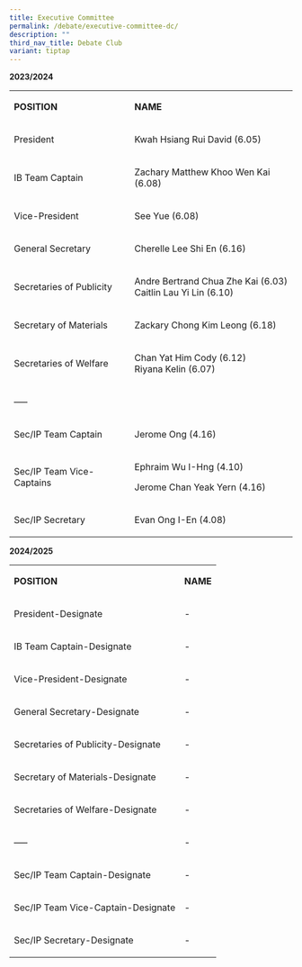 ```yaml
---
title: Executive Committee
permalink: /debate/executive-committee-dc/
description: ""
third_nav_title: Debate Club
variant: tiptap
---
```

<p><strong>2023/2024</strong></p>
<table>
<tbody>
<tr>
<td>
<p><strong>POSITION</strong></p>
</td>
<td>
<p><strong>NAME</strong></p>
</td>
</tr>
<tr>
<td>
<p>President</p>
</td>
<td>
<p>Kwah Hsiang Rui David (6.05)</p>
</td>
</tr>
<tr>
<td>
<p>IB Team Captain</p>
</td>
<td>
<p>Zachary Matthew Khoo Wen Kai (6.08)</p>
</td>
</tr>
<tr>
<td>
<p>Vice-President</p>
</td>
<td>
<p>See Yue (6.08)</p>
</td>
</tr>
<tr>
<td>
<p>General Secretary</p>
</td>
<td>
<p>Cherelle Lee Shi En (6.16)</p>
</td>
</tr>
<tr>
<td>
<p>Secretaries of Publicity</p>
</td>
<td>
<p>Andre Bertrand Chua Zhe Kai (6.03)<br> Caitlin Lau Yi Lin (6.10)</p>
</td>
</tr>
<tr>
<td>
<p>Secretary of Materials</p>
</td>
<td>
<p>Zackary Chong Kim Leong (6.18)</p>
</td>
</tr>
<tr>
<td>
<p>Secretaries of Welfare</p>
</td>
<td>
<p>Chan Yat Him Cody (6.12)<br> Riyana Kelin (6.07)</p>
</td>
</tr>
<tr>
<td>
<p>—–</p>
</td>
</tr>
<tr>
<td>
<p>Sec/IP Team Captain</p>
</td>
<td>
<p>Jerome Ong (4.16)</p>
</td>
</tr>
<tr>
<td>
<p>Sec/IP Team Vice-Captains</p>
</td>
<td>
<p>Ephraim Wu I-Hng (4.10)</p>
<p>Jerome Chan Yeak Yern (4.16)</p>
</td>
</tr>
<tr>
<td>
<p>Sec/IP Secretary</p>
</td>
<td>
<p>Evan Ong I-En (4.08)</p>
</td>
</tr>
</tbody>
</table>
<p><strong>2024/2025</strong></p>
<table>
<tbody>
<tr>
<td>
<p><strong>POSITION</strong></p>
</td>
<td>
<p><strong>NAME</strong></p>
</td>
</tr>
<tr>
<td>
<p>President-Designate</p>
</td>
<td>
<p>-</p>
</td>
</tr>
<tr>
<td>
<p>IB Team Captain-Designate</p>
</td>
<td>
<p>-</p>
</td>
</tr>
<tr>
<td>
<p>Vice-President-Designate</p>
</td>
<td>
<p>-</p>
</td>
</tr>
<tr>
<td>
<p>General Secretary-Designate</p>
</td>
<td>
<p>-</p>
</td>
</tr>
<tr>
<td>
<p>Secretaries of Publicity-Designate</p>
</td>
<td>
<p>-</p>
</td>
</tr>
<tr>
<td>
<p>Secretary of Materials-Designate</p>
</td>
<td>
<p>-</p>
</td>
</tr>
<tr>
<td>
<p>Secretaries of Welfare-Designate</p>
</td>
<td>
<p>-</p>
</td>
</tr>
<tr>
<td>
<p>—–</p>
</td>
<td>
<p>-</p>
</td>
</tr>
<tr>
<td>
<p>Sec/IP Team Captain-Designate</p>
</td>
<td>
<p>-</p>
</td>
</tr>
<tr>
<td>
<p>Sec/IP Team Vice-Captain-Designate</p>
</td>
<td>
<p>-</p>
</td>
</tr>
<tr>
<td>
<p>Sec/IP Secretary-Designate</p>
</td>
<td>
<p>-</p>
</td>
</tr>
</tbody>
</table>